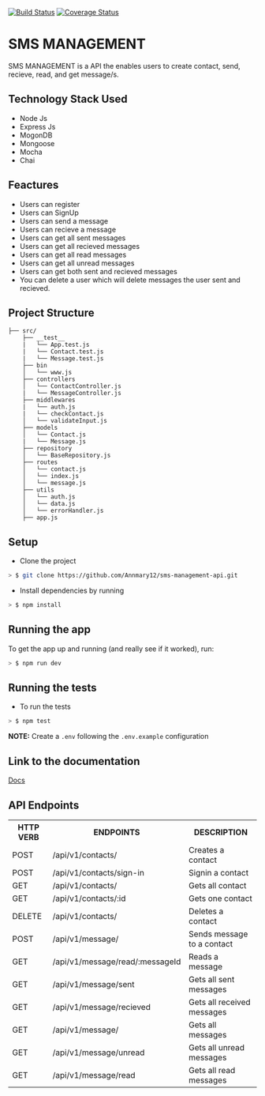 [![Build Status](https://travis-ci.org/Annmary12/sms-management-api.svg?branch=development)](https://travis-ci.org/Annmary12/sms-management-api) [![Coverage Status](https://coveralls.io/repos/github/Annmary12/sms-management-api/badge.svg?branch=development)](https://coveralls.io/github/Annmary12/sms-management-api?branch=development)

# SMS MANAGEMENT

SMS MANAGEMENT is a API the enables users to create contact, send, recieve, read, and get message/s.

## Technology Stack Used

* Node Js
* Express Js
* MogonDB
* Mongoose
* Mocha
* Chai

## Feactures

* Users can register
* Users can SignUp
* Users can send a message
* Users can recieve a message
* Users can get all sent messages
* Users can get all recieved messages
* Users can get all read messages
* Users can get all unread messages
* Users can get both sent and recieved messages
* You can delete a user which will delete messages the user sent and recieved.

## Project Structure

```
├── src/
    ├── __test__
    |   └── App.test.js
    |   └── Contact.test.js
    |   └── Message.test.js
    ├── bin
    │   └── www.js
    ├── controllers
    │   └── ContactController.js
    |   └── MessageController.js
    ├── middlewares
    |   └── auth.js
    |   └── checkContact.js
    │   └── validateInput.js
    ├── models
    │   └── Contact.js
    |   └── Message.js
    ├── repository
    │   └── BaseRepository.js
    ├── routes
    │   └── contact.js
    │   └── index.js
    │   └── message.js
    ├── utils
    │   └── auth.js
    │   └── data.js
    │   └── errorHandler.js
    ├── app.js
```

## Setup

* Clone the project

```sh
> $ git clone https://github.com/Annmary12/sms-management-api.git
```

* Install dependencies by running

```sh
> $ npm install
```

## Running the app

To get the app up and running (and really see if it worked), run:

```sh
> $ npm run dev
```

## Running the tests

* To run the tests

```sh
> $ npm test
```

**NOTE:** Create a `.env` following the `.env.example` configuration

## Link to the documentation

[Docs](https://documenter.getpostman.com/view/3526442/S1Ltzorn#475803ff-9fc9-459d-96a9-37b4262f38cf)

## API Endpoints

<table>
<tr><th>HTTP VERB</th><th>ENDPOINTS</th><th>DESCRIPTION</th></tr>
<tr><td>POST</td><td>/api/v1/contacts/</td><td>Creates a contact</td></tr>
<tr><td>POST</td><td>/api/v1/contacts/sign-in</td><td>Signin a contact</td></tr>
<tr><td>GET</td><td>/api/v1/contacts/</td><td>Gets all contact</td></tr>
<tr><td>GET</td><td>/api/v1/contacts/:id</td><td>Gets one contact</td></tr>
<tr><td>DELETE</td><td>/api/v1/contacts/</td><td>Deletes a contact</td></tr>
<tr><td>POST</td><td>/api/v1/message/</td><td>Sends message to a contact</td></tr>
<tr><td>GET</td><td>/api/v1/message/read/:messageId</td><td>Reads a message</td></tr>
<tr><td>GET</td><td>/api/v1/message/sent</td><td>Gets all sent messages</td></tr>
<tr><td>GET</td><td>/api/v1/message/recieved</td><td>Gets all received messages</td></tr>
<tr><td>GET</td><td>/api/v1/message/</td><td>Gets all messages</td></tr>
<tr><td>GET</td><td>/api/v1/message/unread</td><td>Gets all unread messages</td></tr>
<tr><td>GET</td><td>/api/v1/message/read</td><td>Gets all read messages</td></tr>